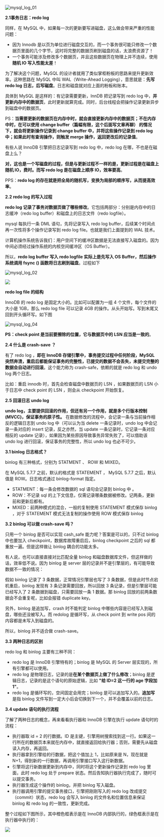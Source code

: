 

![mysql_log_01](../pic/mysql_log_01.png)



**2.1事务日志：redo log**

同样，在 MySQL 中，如果每一次的更新要写进磁盘，这么做会带来严重的性能问题：

- 因为 Innodb 是以页为单位进行磁盘交互的，而一个事务很可能只修改一个数据页里面的几个字节，这时将完整的数据页刷到磁盘的话，太浪费资源了！
- 一个事务可能涉及修改多个数据页，并且这些数据页在物理上并不连续，使用**随机 IO 写入性能太差**！

为了解决这个问题，MySQL 的设计者就用了类似掌柜粉板的思路来提升更新效率。这种思路在 MySQL 中叫 WAL（Write-Ahead Logging），意思就是：**先写 redo log 日志，后写磁盘**。日志和磁盘就对应上面的粉板和账本。

具体到 MySQL 是这样的：有记录需要更新，InnDB 把记录写到 redo log 中，**并更新内存中的数据页**，此时更新就算完成。同时，后台线程会把操作记录更新异步到磁盘中的数据页。

PS：**当需要更新的数据页在内存中时，就会直接更新内存中的数据页；不在内存中时，在可以使用 change buffer（篇幅有限，这个后面写文章再聊） 的情况下，就会将更新操作记录到 change buffer 中，并将这些操作记录到 redo log 中；如果此时有查询操作，则触发 merge 操作，返回更改后的记录值**。

有些人说 InnoDB 引擎把日志记录写到 redo log 中，redo log 在哪，不也是在磁盘上么？

**对，这也是一个写磁盘的过程，但是与更新过程不一样的是，更新过程是在磁盘上随机 IO，费时。而写 redo log 是在磁盘上顺序 IO，效率要高**。

PPS：**redo log 的存在就是把全局的随机写，变换为局部的顺序写，从而提高效率**。

**2.2 redo log 的写入过程**

**redo log 记录了事务对数据页做了哪些修改**。它包括两部分：分别是内存中的日志缓冲（redo log buffer）和磁盘上的日志文件（redo logfile）。

mysql 每执行一条 DML 语句，先将记录写入 redo log buffer，后续某个时间点再一次性将多个操作记录写到 redo log file。也就是我们上面提到的 WAL 技术。

计算机操作系统告诉我们：用户空间下的缓冲区数据是无法直接写入磁盘的。因为中间必须经过操作系统的内核空间缓冲区（OS Buffer）。

所以，**redo log buffer 写入 redo logfile 实际上是先写入 OS Buffer，然后操作系统调用 fsync () 函数将日志刷到磁盘**。过程如下

![mysql_log_02](../pic/mysql_log_02.png)



![](../pic/mysql_log_03.png)

**redo log file 的结构**

InnoDB 的 redo log 是固定大小的。比如可以配置为一组 4 个文件，每个文件的大小是 1GB，那么 redo log file 可以记录 4GB 的操作。从头开始写。写到末尾又回到开头循环写。如下图

![mysql_log_04](../pic/mysql_log_04.png)

**PS：check point 是当前要擦除的位置，它与数据页中的 LSN 应当是一致的**。

**2.4 什么是 crash-save ？**

有了 redo log ，**即在 InnoDB 存储引擎中，事务提交过程中任何阶段，MySQL 突然奔溃，重启后都能保证事务的完整性，已提交的数据不会丢失，未提交完整的数据会自动进行回滚**。这个能力称为 crash-safe，依赖的就是 redo log 和 undo log 两个日志。

比如：重启 innodb 时，首先会检查磁盘中数据页的 LSN ，如果数据页的 LSN 小于日志中 check point 的 LSN ，则会从 checkpoint 开始恢复。

**2.5 回滚日志 undo log**

**undo log，主要提供回滚的作用，但还有另一个作用，就是多个行版本控制 (MVCC)，保证事务的原子性。** 在数据修改的流程中，会记录一条与当前操作相反的逻辑日志到 undo log 中（可以认为当 delete 一条记录时，undo log 中会记录一条对应的 insert 记录，反之亦然，当 update 一条记录时，它记录一条对应相反的 update 记录），如果因为某些原因导致事务异常失败了，可以借助该 undo log 进行回滚，保证事务的完整性，所以 undo log 也必不可少。



**3.1 binlog 日志格式？**

binlog 有三种格式，分别为 STATMENT 、 ROW 和 MIXED。

在 MySQL 5.7.7 之前，默认的格式是 STATEMENT ， MySQL 5.7.7 之后，默认值是 ROW。日志格式通过 binlog-format 指定。

- STATMENT：每一条会修改数据的 sql 语句会记录到 binlog 中  。
- ROW：不记录 sql 的上下文信息，仅需记录哪条数据被修改。记两条，更新前和更新后都有。
- MIXED：前两种模式的混合，一般的复制使用 STATEMENT 模式保存 binlog ，对于 STATEMENT 模式无法复制的操作使用 ROW 模式保存 binlog

**3.2 binlog 可以做 crash-save 吗？**

只用一个 binlog 是否可以实现 cash_safe 能力呢？答案是可以的，只不过 binlog 中也要加入 checkpoint，数据库故障重启后，binlog checkpoint 之后的 sql 都重放一遍。但是这样做让 binlog 耦合的功能太多。

有人说，也可以直接直接对比匹配全量 binlog 和磁盘数据库文件，但这样做的话，效率低不说。因为 binlog 是 server 层的记录并不是引擎层的，有可能导致数据不一致的情况：

假如 binlog 记录了 3 条数据，正常情况引擎层也写了 3 条数据，但是此时节点宕机重启，binlog 发现有 3 条记录需要回放，所以回放 3 条记录，但是引擎层可能已经写入了 2 条数据到磁盘，只需要回放一条 1 数据。那 binlog 回放的前两条数据会不会重复呢，比如会报错 duplicate key。

另外，binlog 是追加写，crash 时不能判定 binlog 中哪些内容是已经写入到磁盘，哪些还没被写入。而 redolog 是循环写，从 check point 到 write pos 间的内容都是未写入到磁盘的。

所以，binlog 并不适合做 crash-save。

**3.3 两种日志的区别**

redo log 和 binlog 主要有三种不同：

- redo log 是 InnoDB 引擎特有的；binlog 是 MySQL 的 Server 层实现的，所有引擎都可以使用。
- redo log 是物理日志，记录的是**在某个数据页上做了什么修改**；binlog 是逻辑日志，记录的是这个语句的原始逻辑，比如 **"给 ID=2 这一行的 age 字段加 1"**。
- redo log 是循环写的，空间固定会用完；binlog 是可以追加写入的。**追加写**是指 binlog 文件写到一定大小后会切换到下一个，并不会覆盖以前的日志。

**3.4 update 语句的执行流程**

了解了两种日志的概念，再来看看执行器和 InnoDB 引擎在执行 update 语句时的流程：

- 执行器取 id = 2 的行数据。ID 是主键，引擎用树搜索找到这一行。如果这一行所在的数据页本来就在内存中，就直接返回给执行器；否则，需要先从磁盘读入内存，再返回。
- 执行器拿到引擎给的行数据，把这个值加上 1，比如原来是 N，现在就是 N+1，得到新的一行数据，再调用引擎接口写入这行新数据。
- 引擎将这行新数据更新到内存中，同时将这个更新操作记录到 redo log 里面，此时 redo log 处于 prepare 状态。然后告知执行器执行完成了，随时可以提交事务。
- 执行器生成这个操作的 binlog，并把 binlog 写入磁盘。
- 执行器调用引擎的提交事务接口，引擎把刚刚写入的 redo log 改成提交（commit）状态，redo log 会写入 binlog 的文件名和位置信息来保证 binlog 和 redo log 的一致性，更新完成。

整个过程如下图所示，其中橙色框表示是在 InnoDB 内部执行的，绿色框表示是在执行器中执行的：

![](../pic/mysql_log_05.png)